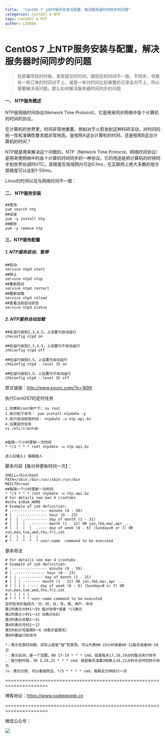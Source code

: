```yaml
---
title:  "CentOS 7 上NTP服务安装与配置，解决服务器时间同步的问题"
categories: CentOS7.4 NTP
tags: CentOS7.4 NTP
author: LIUREN
---
```


# CentOS 7 上NTP服务安装与配置，解决服务器时间同步的问题

> 在部署项目的时候，发现提交的时间，跟现在的时间不一致，不同步，导致有一些订单的时间对不上，或是一些对时间比较重要的记录会对不上，所以需要解决该问题。那么如何解决服务器时间同步的问题



#### 一、 NTP服务概述

NTP是网络时间协议(Network Time Protocol)，它是用来同步网络中各个计算机的时间的协议。

在计算机的世界里，时间非常地重要，例如对于火箭发射这种科研活动，对时间的统一性和准确性要求就非常地高，是按照A这台计算机的时间，还是按照B这台计算机的时间？

NTP就是用来解决这个问题的，NTP（Network Time Protocol，网络时间协议）是用来使网络中的各个计算机时间同步的一种协议。它的用途是把计算机的时钟同步到世界协调时UTC，其精度在局域网内可达0.1ms，在互联网上绝大多数的地方其精度可以达到1-50ms。



Linux的时间以及与网络时间不一致：

#### 二、 NTP服务安装

```shell
##查找
yum search ntp
##安装
yum -y install ntp
##删除
yum -y remove ntp
```

#### 三、NTP服务配置

##### 1. NTP服务启动、暂停

```shell
##启动
service ntpd start
##停止
service ntpd stop
##重新启动
service ntpd restart
##重新加载
service ntpd reload
##查看当前启动状态
service ntpd status
```

##### 2. NTP服务自动加载

```shell
##在运行级别2,3,4,5，上设置为自动运行
chkconfig ntpd on
 
##在运行级别2,3,4,5，上设置为不自动运行
chkconfig ntpd off
 
##在运行级别3,5，上设置为自动运行
chkconfig ntpd --level 35 on
 
##在运行级别3,5，上设置为不自动运行
chkconfig ntpd --level 35 off
```



原文链接：<http://www.souvc.com/?p=1699>

执行CentOS7的定时任务

```shell
1.切换到root用户下: su root
2.执行如下命令： yum install ntpdate -y
3.执行自动校验时间： ntpdate -u ntp.api.bz
4.设置定时任务
vi /etc/crontab


#每隔一个小时更新一次时间
* */1 * * * root ntpdate -u ntp.api.bz

进入后输入i 编辑插入
```

脚本内容【每分钟更新时间一次】：

```shell
SHELL=/bin/bash
PATH=/sbin:/bin:/usr/sbin:/usr/bin
MAILTO=root
##每隔一个小时更新一次时间
* */1 * * * root ntpdate -u ntp.api.bz
# For details see man 4 crontabs
#echo $JAVA_HOME
# Example of job definition:
# .---------------- minute (0 - 59)
# |  .------------- hour (0 - 23)
# |  |  .---------- day of month (1 - 31)
# |  |  |  .------- month (1 - 12) OR jan,feb,mar,apr ...
# |  |  |  |  .---- day of week (0 - 6) (Sunday=0 or 7) OR sun,mon,tue,wed,thu,fri,sat
# |  |  |  |  |
# *  *  *  *  * user-name  command to be executed
```

基本用法

```shell
# For details see man 4 crontabs
# Example of job definition:
# .---------------- minute (0 - 59)
# | .------------- hour (0 - 23)
# | | .---------- day of month (1 - 31)
# | | | .------- month (1 - 12) OR jan,feb,mar,apr ...
# | | | | .---- day of week (0 - 6) (Sunday=0 or 7) OR sun,mon,tue,wed,thu,fri,sat
# | | | | |
# * * * * * user-name command to be executed
定时任务的每段为：分，时，日，月，周，用户，命令
第1列表示分钟1～59 每分钟用*或者 */1表示
第2列表示小时1～23（0表示0点）
第3列表示日期1～31
第4列表示月份1～12
第5列标识号星期0～6（0表示星期天）
第6列要运行的命令

*：表示任意时间都，实际上就是“每”的意思。可以代表00-23小时或者00-12每月或者00-59分
-：表示区间，是一个范围，00 17-19 * * * cmd，就是每天17,18,19点的整点执行命令
,：是分割时段，30 3,19,21 * * * cmd，就是每天凌晨3和晚上19,21点的半点时刻执行命令
/n：表示分割，可以看成除法，*/5 * * * * cmd，每隔五分钟执行一次
```



=====================================================================

博客地址：<https://www.codepeople.cn>

=====================================================================

微信公众号：

![](https://www.codepeople.cn/imges/weixin_icon/weixin.jpg)